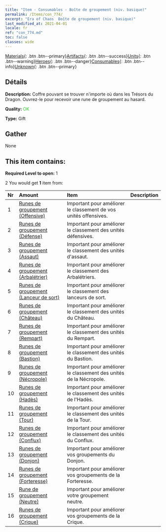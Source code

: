 ```yaml
---
title: "Item - Consumables - Boîte de groupement (niv. basique)"
permalink: /Items/con_774/
excerpt: "Era of Chaos  Boîte de groupement (niv. basique)"
last_modified_at: 2021-04-01
locale: fr
ref: "con_774.md"
toc: false
classes: wide
---
```

 [Materials](/fr/Items/){: .btn .btn--primary}[Artifacts](/fr/Items/Artifacts/){: .btn .btn--success}[Units](/fr/Items/Units/){: .btn .btn--warning}[Heroes](/fr/Items/Heroes/){: .btn .btn--danger}[Consumables](/fr/Items/Consumables/){: .btn .btn--info}[Unknown](/fr/Items/Unknown/){: .btn .btn--primary}

## Détails
 **Description:** Coffre pouvant se trouver n'importe où dans les Trésors du Dragon. Ouvrez-le pour recevoir une rune de groupement au hasard.

 **Quality:** <span style="color: #32CD32">OK</span>

 **Type:** Gift

## Gather

  None

## This item contains:

 **Required Level to open:** 1

 2 You would get **1** item  from:

  | Nr | Amount |     Item    | Description |
  |:---|:-------|:------------|:-----------:|
  | 1 | [Runes de groupement (Offensive)](/fr/Items/con_734/) | Important pour améliorer le classement de vos unités offensives. | 
  | 2 | [Runes de groupement (Défense)](/fr/Items/con_739/) | Important pour améliorer le classement des unités défensives. | 
  | 3 | [Runes de groupement (Assaut)](/fr/Items/con_741/) | Important pour améliorer le classement des unités d'assaut. | 
  | 4 | [Runes de groupement (Arbalétrier)](/fr/Items/con_742/) | Important pour améliorer le classement des Arbalétriers. | 
  | 5 | [Runes de groupement (Lanceur de sort)](/fr/Items/con_746/) | Important pour améliorer le classement des lanceurs de sort. | 
  | 6 | [Runes de groupement (Château)](/fr/Items/con_752/) | Important pour améliorer le classement des unités du Château. | 
  | 7 | [Runes de groupement (Rempart)](/fr/Items/con_753/) | Important pour améliorer le classement des unités du Rempart. | 
  | 8 | [Runes de groupement (Bastion)](/fr/Items/con_754/) | Important pour améliorer le classement des unités du Bastion. | 
  | 9 | [Runes de groupement (Nécropole)](/fr/Items/con_755/) | Important pour améliorer le classement des unités de la Nécropole. | 
  | 10 | [Runes de groupement (Hadès)](/fr/Items/con_777/) | Important pour améliorer le classement des unités de l'Hadès. | 
  | 11 | [Runes de groupement (Tour)](/fr/Items/con_785/) | Important pour améliorer le classement des unités de la Tour. | 
  | 12 | [Runes de groupement (Conflux)](/fr/Items/con_791/) | Important pour améliorer le classement des unités du Conflux. | 
  | 13 | [Runes de groupement (Donjon)](/fr/Items/con_792/) | Important pour améliorer vos groupements du Donjon. | 
  | 14 | [Runes de groupement (Forteresse)](/fr/Items/con_818/) | Important pour améliorer vos groupements de la Forteresse. | 
  | 15 | [Rune de groupement (Neutre)](/fr/Items/con_869/) | Important pour améliorer votre groupement neutre. | 
  | 16 | [Runes de groupement (Crique)](/fr/Items/con_868/) | Important pour améliorer vos groupements de la Crique. | 
